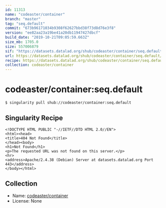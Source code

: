 ```yaml
---
id: 11313
name: "codeaster/container"
branch: "master"
tag: "seq.default"
commit: "673b96171034b9308f62627bbd38f73d8d76e3f8"
version: "ee82aa23a19be41a20db11947427dbcf"
build_date: "2019-10-21T09:05:59.663Z"
size_mb: 1705.0
size: 557006879
sif: "https://datasets.datalad.org/shub/codeaster/container/seq.default/2019-10-21-673b9617-ee82aa23/ee82aa23a19be41a20db11947427dbcf.sif"
url: https://datasets.datalad.org/shub/codeaster/container/seq.default/2019-10-21-673b9617-ee82aa23/
recipe: https://datasets.datalad.org/shub/codeaster/container/seq.default/2019-10-21-673b9617-ee82aa23/Singularity
collection: codeaster/container
---
```


# codeaster/container:seq.default

```bash
$ singularity pull shub://codeaster/container:seq.default
```

## Singularity Recipe

```singularity
<!DOCTYPE HTML PUBLIC "-//IETF//DTD HTML 2.0//EN">
<html><head>
<title>404 Not Found</title>
</head><body>
<h1>Not Found</h1>
<p>The requested URL was not found on this server.</p>
<hr>
<address>Apache/2.4.38 (Debian) Server at datasets.datalad.org Port 443</address>
</body></html>
```

## Collection

 - Name: [codeaster/container](https://github.com/codeaster/container)
 - License: None

